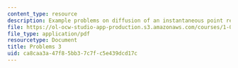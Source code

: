 ```yaml
---
content_type: resource
description: Example problems on diffusion of an instantaneous point release.
file: https://ol-ocw-studio-app-production.s3.amazonaws.com/courses/1-061-transport-processes-in-the-environment-fall-2008/ca8caa3a47f85bb37c7fc5e439dcd17c_problems3.pdf
file_type: application/pdf
resourcetype: Document
title: Problems 3
uid: ca8caa3a-47f8-5bb3-7c7f-c5e439dcd17c
---
```

